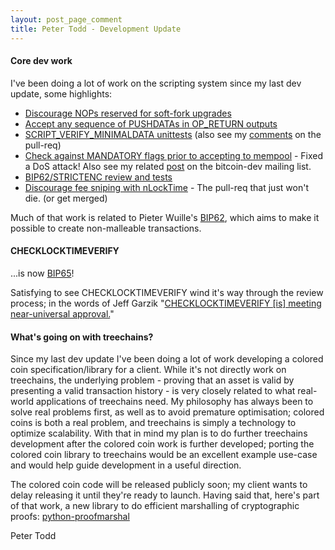 ```yaml
---
layout: post_page_comment
title: Peter Todd - Development Update
---
```


#### Core dev work

I've been doing a lot of work on the scripting system since my last dev update,
some highlights:

* [Discourage NOPs reserved for soft-fork upgrades](https://github.com/bitcoin/bitcoin/pull/5000#issuecomment-58889473)
* [Accept any sequence of PUSHDATAs in OP_RETURN outputs](https://github.com/bitcoin/bitcoin/pull/5079)
* [SCRIPT_VERIFY_MINIMALDATA unittests](https://github.com/bitcoin/bitcoin/commit/cd9114e5136ecc1f60baa43fffeeb632782f2353) (also see my [comments](https://github.com/bitcoin/bitcoin/pull/5065#issuecomment-59100744) on the pull-req)
* [Check against MANDATORY flags prior to accepting to mempool](https://github.com/bitcoin/bitcoin/pull/5253) - Fixed a DoS attack! Also see my related [post](http://www.mail-archive.com/bitcoin-development@lists.sourceforge.net/msg06466.html) on the bitcoin-dev mailing list.
* [BIP62/STRICTENC review and tests](https://github.com/bitcoin/bitcoin/pull/5247)
* [Discourage fee sniping with nLockTime](https://github.com/bitcoin/bitcoin/pull/2340#issuecomment-58617533) - The pull-req that just won't die. (or get merged)

Much of that work is related to Pieter Wuille's
[BIP62](https://github.com/bitcoin/bips/blob/master/bip-0062.mediawiki), which
aims to make it possible to create non-malleable transactions.


#### CHECKLOCKTIMEVERIFY

...is now [BIP65](https://github.com/bitcoin/bips/blob/master/bip-0065.mediawiki)!

Satisfying to see CHECKLOCKTIMEVERIFY wind it's way through the review process;
in the words of Jeff Garzik "[CHECKLOCKTIMEVERIFY [is] meeting near-universal
approval.](https://twitter.com/jgarzik/status/532497686008967168)"


#### What's going on with treechains?

Since my last dev update I've been doing a lot of work developing a colored
coin specification/library for a client. While it's not directly work on
treechains, the underlying problem - proving that an asset is valid by
presenting a valid transaction history - is very closely related to what
real-world applications of treechains need. My philosophy has always been to
solve real problems first, as well as to avoid premature optimisation; colored
coins is both a real problem, and treechains is simply a technology to optimize
scalability. With that in mind my plan is to do further treechains development
after the colored coin work is further developed; porting the colored coin
library to treechains would be an excellent example use-case and would help
guide development in a useful direction.

The colored coin code will be released publicly soon; my client wants to delay
releasing it until they're ready to launch. Having said that, here's part of
that work, a new library to do efficient marshalling of cryptographic proofs:
[python-proofmarshal](https://github.com/petertodd/python-proofmarshal)


Peter Todd
